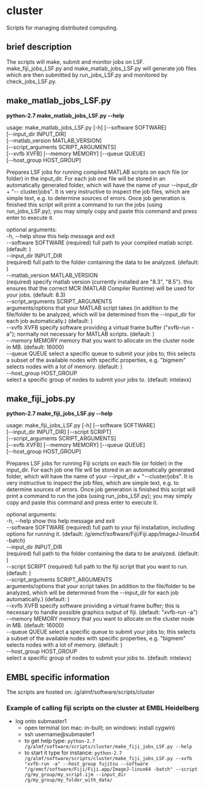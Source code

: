 # cluster
Scripts for managing distributed computing. 

## brief description
The scripts will make, submit and monitor jobs on LSF.
make_fiji_jobs_LSF.py and make_matlab_jobs_LSF.py will generate job files which are then submitted by run_jobs_LSF.py and monitored by check_jobs_LSF.py.


## make_matlab_jobs_LSF.py

__python-2.7 make_matlab_jobs_LSF.py --help__  
  
usage: make_matlab_jobs_LSF.py [-h] [--software SOFTWARE]  
                               [--input_dir INPUT_DIR]  
                               [--matlab_version MATLAB_VERSION]  
                               [--script_arguments SCRIPT_ARGUMENTS]  
                               [--xvfb XVFB] [--memory MEMORY] [--queue QUEUE]  
                               [--host_group HOST_GROUP]  
  
Prepares LSF jobs for running complied MATLAB scripts on each file (or folder)
in the input_dir. For each job one file will be stored in an automatically
generated folder, which will have the name of your --input_dir + "--
cluster/jobs". It is very instructive to inspect the job files, which are
simple text, e.g. to determine sources of errors. Once job generation is
finished this script will print a command to run the jobs (using
run_jobs_LSF.py); you may simply copy and paste this command and press enter
to execute it.  
  
optional arguments:  
  -h, --help            show this help message and exit  
  --software SOFTWARE   (required) full path to your compiled matlab script.
                        (default: )  
  --input_dir INPUT_DIR  
                        (required) full path to the folder containing the data
                        to be analyzed. (default: )  
  --matlab_version MATLAB_VERSION  
                        (required) specify matlab version (currently installed
                        are "8.3", "8.5"). this ensures that the correct MCR
                        (MATLAB Compiler Runtime) will be used for your jobs.
                        (default: 8.3)  
  --script_arguments SCRIPT_ARGUMENTS  
                        arguments/options that your MATLAB script takes (in
                        addition to the file/folder to be analyzed, which will
                        be determined from the --input_dir for each job
                        automatically.) (default: )  
  --xvfb XVFB           specify software providing a virtual frame buffer
                        ("xvfb-run -a"); normally not necessary for MATLAB
                        scripts. (default: )  
  --memory MEMORY       memory that you want to allocate on the cluster node
                        in MB. (default: 16000)  
  --queue QUEUE         select a specific queue to submit your jobs to; this
                        selects a subset of the available nodes with specific
                        properties, e.g. "bigmem" selects nodes with a lot of
                        memory. (default: )  
  --host_group HOST_GROUP  
                        select a specific group of nodes to submit your jobs
                        to. (default: intelavx)  

## make_fiji_jobs.py  

__python-2.7 make_fiji_jobs_LSF.py --help__  
  
usage: make_fiji_jobs_LSF.py [-h] [--software SOFTWARE]  
                             [--input_dir INPUT_DIR] [--script SCRIPT]  
                             [--script_arguments SCRIPT_ARGUMENTS]  
                             [--xvfb XVFB] [--memory MEMORY] [--queue QUEUE]  
                             [--host_group HOST_GROUP]  
  
Prepares LSF jobs for running Fiji scripts on each file (or folder) in the
input_dir. For each job one file will be stored in an automatically generated
folder, which will have the name of your --input_dir + "--cluster/jobs". It is
very instructive to inspect the job files, which are simple text, e.g. to
determine sources of errors. Once job generation is finished this script will
print a command to run the jobs (using run_jobs_LSF.py); you may simply copy
and paste this command and press enter to execute it.  
  
optional arguments:  
  -h, --help            show this help message and exit  
  --software SOFTWARE   (required) full path to your fiji installation,
                        including options for running it. (default:
                        /g/emcf/software/Fiji/Fiji.app/ImageJ-linux64 -batch)  
  --input_dir INPUT_DIR  
                        (required) full path to the folder containing the data
                        to be analyzed. (default: )  
  --script SCRIPT       (required) full path to the fiji script that you want
                        to run. (default: )  
  --script_arguments SCRIPT_ARGUMENTS  
                        arguments/options that your script takes (in addition
                        to the file/folder to be analyzed, which will be
                        determined from the --input_dir for each job
                        automatically.) (default: )  
  --xvfb XVFB           specify software providing a virtual frame buffer;
                        this is necessary to handle possible graphics output
                        of fiji. (default: "xvfb-run -a")  
  --memory MEMORY       memory that you want to allocate on the cluster node
                        in MB. (default: 16000)  
  --queue QUEUE         select a specific queue to submit your jobs to; this
                        selects a subset of the available nodes with specific
                        properties, e.g. "bigmem" selects nodes with a lot of
                        memory. (default: )  
  --host_group HOST_GROUP  
                        select a specific group of nodes to submit your jobs
                        to. (default: intelavx)  


## EMBL specific information

The scripts are hosted on: /g/almf/software/scripts/cluster

### Example of calling fiji scripts on the cluster at EMBL Heidelberg

- log onto submaster1
  - open terminal (on mac: in-built; on windows: install cygwin)   
  - ssh username@submaster1 
  - to get help type:
     ```python-2.7 /g/almf/software/scripts/cluster/make_fiji_jobs_LSF.py --help```
  - to start it type for instance:
     ```python-2.7 /g/almf/software/scripts/cluster/make_fiji_jobs_LSF.py --xvfb "xvfb-run -a" --host_group fujitsu --software "/g/emcf/software/Fiji/Fiji.app/ImageJ-linux64 -batch" --script /g/my_group/my_script.ijm --input_dir /g/my_group/my_folder_with_data/```

